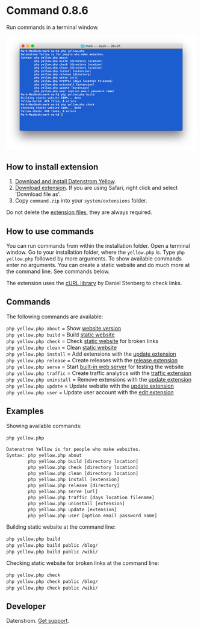 Command 0.8.6
=============
Run commands in a terminal window.

<p align="center"><img src="command-screenshot.png?raw=true" alt="Screenshot"></p>

## How to install extension

1. [Download and install Datenstrom Yellow](https://github.com/datenstrom/yellow/).
2. [Download extension](https://github.com/datenstrom/yellow-extensions/raw/master/zip/command.zip). If you are using Safari, right click and select 'Download file as'.
3. Copy `command.zip` into your `system/extensions` folder.

Do not delete the [extension files](extension.ini), they are always required.

## How to use commands

You can run commands from within the installation folder. Open a terminal window. Go to your installation folder, where the `yellow.php` is. Type `php yellow.php` followed by more arguments. To show available commands enter no arguments. You can create a static website and do much more at the command line. See commands below.

The extension uses the [cURL library](https://github.com/curl/curl) by Daniel Stenberg to check links.

## Commands

The following commands are available:

`php yellow.php about` = Show [website version](https://github.com/datenstrom/yellow-extensions/tree/master/features/core)  
`php yellow.php build` = Build [static website](https://extensions.datenstrom.se/help/server-configuration#static-website)  
`php yellow.php check` = Check [static website](https://extensions.datenstrom.se/help/server-configuration#static-website) for broken links  
`php yellow.php clean` = Clean [static website](https://extensions.datenstrom.se/help/server-configuration#static-website)  
`php yellow.php install` = Add extensions with the [update extension](https://github.com/datenstrom/yellow-extensions/tree/master/features/update)  
`php yellow.php release` = Create releases with the [release extension](https://github.com/datenstrom/yellow-extensions/tree/master/features/release)  
`php yellow.php serve` = Start [built-in web server](https://extensions.datenstrom.se/help/server-configuration#static-website) for testing the website  
`php yellow.php traffic` = Create traffic analytics with the [traffic extension](https://github.com/datenstrom/yellow-extensions/tree/master/features/traffic)  
`php yellow.php uninstall` = Remove extensions with the [update extension](https://github.com/datenstrom/yellow-extensions/tree/master/features/update)  
`php yellow.php update` = Update website with the [update extension](https://github.com/datenstrom/yellow-extensions/tree/master/features/update)  
`php yellow.php user` = Update user account with the [edit extension](https://github.com/datenstrom/yellow-extensions/tree/master/features/edit)  

## Examples

Showing available commands:

`php yellow.php`

~~~~
Datenstrom Yellow is for people who make websites.
Syntax: php yellow.php about
        php yellow.php build [directory location]
        php yellow.php check [directory location]
        php yellow.php clean [directory location]
        php yellow.php install [extension]
        php yellow.php release [directory]
        php yellow.php serve [url]
        php yellow.php traffic [days location filename]
        php yellow.php uninstall [extension]
        php yellow.php update [extension]
        php yellow.php user [option email password name]
~~~~

Building static website at the command line:

`php yellow.php build`  
`php yellow.php build public /blog/`  
`php yellow.php build public /wiki/`  

Checking static website for broken links at the command line:

`php yellow.php check`  
`php yellow.php check public /blog/`  
`php yellow.php check public /wiki/`  

## Developer

Datenstrom. [Get support](https://extensions.datenstrom.se/help/).
